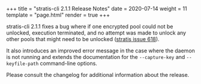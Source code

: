 +++
title = "stratis-cli 2.1.1 Release Notes"
date = 2020-07-14
weight = 11
template = "page.html"
render = true
+++

stratis-cli 2.1.1 fixes a bug where if one encrypted pool could not be
unlocked, execution terminated, and no attempt was made to unlock any other
pools that might need to be unlocked ([stratis issue 618]).

<!-- more -->

It also introduces an improved error message in the case where the daemon
is not running and extends the documentation for the `--capture-key` and
`--keyfile-path` command-line options.

[stratis issue 618]: https://github.com/stratis-storage/stratis-cli/issues/618

Please consult the changelog for additional information about the release.
